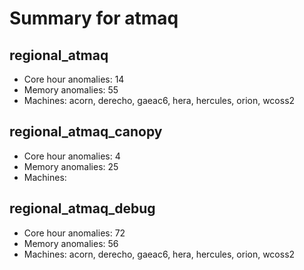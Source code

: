 # Summary for atmaq

## regional_atmaq
- Core hour anomalies: 14
- Memory anomalies: 55
- Machines: acorn, derecho, gaeac6, hera, hercules, orion, wcoss2

## regional_atmaq_canopy
- Core hour anomalies: 4
- Memory anomalies: 25
- Machines: 

## regional_atmaq_debug
- Core hour anomalies: 72
- Memory anomalies: 56
- Machines: acorn, derecho, gaeac6, hera, hercules, orion, wcoss2

